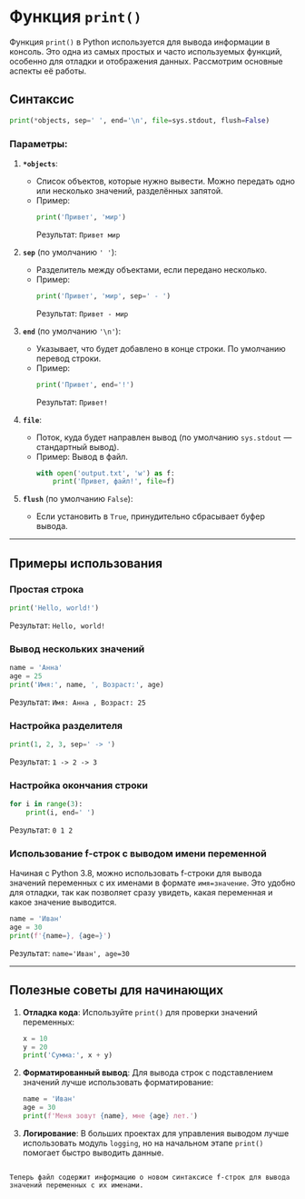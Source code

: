 # Функция `print()`

Функция `print()` в Python используется для вывода информации в консоль. Это одна из самых простых и часто используемых функций, особенно для отладки и отображения данных. Рассмотрим основные аспекты её работы. 

## Синтаксис
```python
print(*objects, sep=' ', end='\n', file=sys.stdout, flush=False)
```

### Параметры:
1. **`*objects`**: 
   - Список объектов, которые нужно вывести. Можно передать одно или несколько значений, разделённых запятой.
   - Пример:
     ```python
     print('Привет', 'мир')
     ```
     Результат: `Привет мир`

2. **`sep`** (по умолчанию `' '`):
   - Разделитель между объектами, если передано несколько.
   - Пример:
     ```python
     print('Привет', 'мир', sep=' - ')
     ```
     Результат: `Привет - мир`

3. **`end`** (по умолчанию `'\n'`):
   - Указывает, что будет добавлено в конце строки. По умолчанию перевод строки.
   - Пример:
     ```python
     print('Привет', end='!')
     ```
     Результат: `Привет!`

4. **`file`**:
   - Поток, куда будет направлен вывод (по умолчанию `sys.stdout` — стандартный вывод).
   - Пример: Вывод в файл.
     ```python
     with open('output.txt', 'w') as f:
         print('Привет, файл!', file=f)
     ```

5. **`flush`** (по умолчанию `False`):
   - Если установить в `True`, принудительно сбрасывает буфер вывода.

---

## Примеры использования

### Простая строка
```python
print('Hello, world!')
```
Результат: `Hello, world!`

### Вывод нескольких значений
```python
name = 'Анна'
age = 25
print('Имя:', name, ', Возраст:', age)
```
Результат: `Имя: Анна , Возраст: 25`

### Настройка разделителя
```python
print(1, 2, 3, sep=' -> ')
```
Результат: `1 -> 2 -> 3`

### Настройка окончания строки
```python
for i in range(3):
    print(i, end=' ')
```
Результат: `0 1 2`

### Использование f-строк с выводом имени переменной
Начиная с Python 3.8, можно использовать f-строки для вывода значений переменных с их именами в формате `имя=значение`. Это удобно для отладки, так как позволяет сразу увидеть, какая переменная и какое значение выводится.
```python
name = 'Иван'
age = 30
print(f'{name=}, {age=}')
```
Результат: `name='Иван', age=30`

---

## Полезные советы для начинающих

1. **Отладка кода**:
   Используйте `print()` для проверки значений переменных:
   ```python
   x = 10
   y = 20
   print('Сумма:', x + y)
   ```

2. **Форматированный вывод**:
   Для вывода строк с подставлением значений лучше использовать форматирование:
   ```python
   name = 'Иван'
   age = 30
   print(f'Меня зовут {name}, мне {age} лет.')
   ```

3. **Логирование**:
   В больших проектах для управления выводом лучше использовать модуль `logging`, но на начальном этапе `print()` помогает быстро выводить данные.
```

Теперь файл содержит информацию о новом синтаксисе f-строк для вывода значений переменных с их именами.